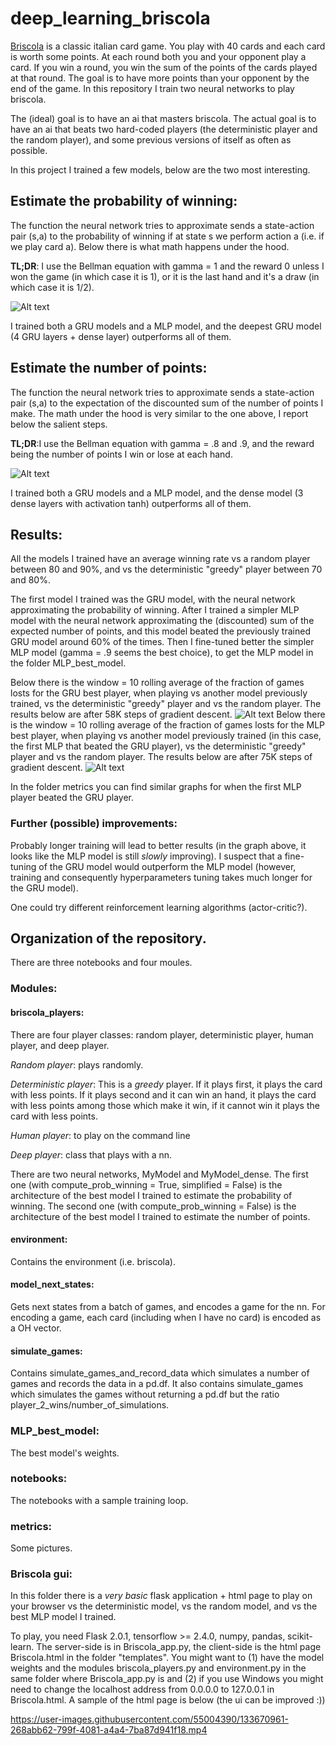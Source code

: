 # deep_learning_briscola

[Briscola](https://en.wikipedia.org/wiki/Briscola) is a classic italian card game. You play with 40 cards and each card is worth some points. At each round both you and your opponent play a card. If you win a round, you win the sum of the points of the cards played at that round. The goal is to have more points than your opponent by the end of the game. In this repository I train two neural networks to play briscola.

The (ideal) goal is to have an ai that masters briscola. The actual goal is to have an ai that beats two hard-coded players (the deterministic player and the random player), and some previous versions of itself as often as possible.

In this project I trained a few models, below are the two most interesting.

## Estimate the probability of winning:

The function the neural network tries to approximate sends a state-action pair (s,a) to the probability of winning if at state s we perform action a (i.e. if we play card a). Below there is what math happens under the hood.

**TL;DR**: I use the Bellman equation with gamma = 1 and the reward 0 unless I won the game (in which case it is 1), or it is the last hand and it's a draw (in which case it is 1/2).


![Alt text](https://github.com/Inc-G/deep_learning_briscola/blob/main/Estimate_probability_of_winning.png?raw=true "Optional Title")

I trained both a GRU models and a MLP model, and the deepest GRU model (4 GRU layers + dense layer) outperforms all of them.

## Estimate the number of points:

The function the neural network tries to approximate sends a state-action pair (s,a) to the expectation of the discounted sum of the number of points I make. The math under the hood is very similar to the one above, I report below the salient steps. 

**TL;DR**:I use the Bellman equation with gamma = .8 and .9, and the reward being the number of points I win or lose at each hand.

![Alt text](https://github.com/Inc-G/deep_learning_briscola/blob/main/Bellman_eq.png?raw=true "Optional Title")

I trained both a GRU models and a MLP model, and the dense model (3 dense layers with activation tanh) outperforms all of them. 

## Results:
All the models I trained have an average winning rate vs a random player between 80 and 90%, and vs the deterministic "greedy" player between 70 and 80%.

The first model I trained was the GRU model, with the neural network approximating the probability of winning. After I trained a simpler MLP model with the neural network approximating the (discounted) sum of the expected number of points, and this model beated the previously trained GRU model around 60% of the times. Then I fine-tuned better the simpler MLP model (gamma = .9 seems the best choice), to get the MLP model in the folder MLP_best_model.

Below there is the window = 10 rolling average of the fraction of games losts for the GRU best player, when playing vs another model previously trained, vs the deterministic "greedy" player and vs the random player. The results below are after 58K steps of gradient descent.
![Alt text](https://github.com/Inc-G/deep_learning_briscola/blob/main/metrics/Final%20GRU%20-%20rolling%20lost%20games.png?raw=true "Optional Title")
Below there is the window = 10 rolling average of the fraction of games losts for the MLP best player, when playing vs another model previously trained (in this case, the first MLP that beated the GRU player), vs the deterministic "greedy" player and vs the random player. The results below are after 75K steps of gradient descent.
![Alt text](https://github.com/Inc-G/deep_learning_briscola/blob/main/metrics/Final%20MLP%20-%20rolling%20lost%20games.png?raw=true "Optional Title")

In the folder metrics you can find similar graphs for when the first MLP player beated the GRU player.

### Further (possible) improvements:

Probably longer training will lead to better results (in the graph above, it looks like the MLP model is still _slowly_ improving). I suspect that a fine-tuning of the GRU model would outperform the MLP model (however, training and consequently hyperparameters tuning  takes much longer for the GRU model).

One could try different reinforcement learning algorithms (actor-critic?).

## Organization of the repository.

There are three notebooks and four moules.

### Modules:
#### briscola_players: 
There are four player classes: random player, deterministic player, human player, and deep player.

_Random player_: plays randomly.

_Deterministic player_: This is a _greedy_ player. If it plays first, it plays the card with less points. If it plays second and it can win an hand, it plays the card with less points among those which make it win, if it cannot win it plays the card with less points.

_Human player_: to play on the command line

_Deep player_: class that plays with a nn.

There are two neural networks, MyModel and MyModel_dense. The first one (with compute_prob_winning = True, simplified = False) is the architecture of the best model I trained to estimate the probability of winning. The second one (with compute_prob_winning = False) is the architecture of the best model I trained to estimate the number of points.

#### environment:

Contains the environment (i.e. briscola).

#### model_next_states:
Gets next states from a batch of games, and encodes a game for the nn. For encoding a game, each card (including when I have no card) is encoded as a OH vector.

#### simulate_games:

Contains simulate_games_and_record_data which simulates a number of games and records the data in a pd.df. It also contains simulate_games which simulates the games without returning a pd.df but the ratio player_2_wins/number_of_simulations.

### MLP_best_model:
The best model's weights.

### notebooks:
The notebooks with a sample training loop.

### metrics:
Some pictures.

### Briscola gui:

In this folder there is a _very basic_ flask application + html page to play on your browser vs the deterministic model, vs the random model, and vs the best MLP model I trained.

To play, you need Flask 2.0.1, tensorflow >= 2.4.0, numpy, pandas, scikit-learn. The server-side is in Briscola_app.py,
the client-side is the html page Briscola.html in the folder "templates". You might want to (1) have the model weights and the modules briscola_players.py and environment.py in the same folder where Briscola_app.py is and (2) if you use Windows you might need to change the localhost address from 0.0.0.0 to 127.0.0.1 in Briscola.html. A sample of the html page is below (the ui can be improved :)) 




https://user-images.githubusercontent.com/55004390/133670961-268abb62-799f-4081-a4a4-7ba87d941f18.mp4


